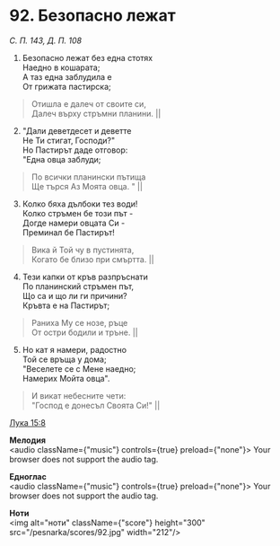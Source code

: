 # 92. Безопасно лежат

_С. П. 143, Д. П. 108_

1. Безопасно лежат без една стотях  
Наедно в кошарата;  
А таз една заблудила е  
От грижата пастирска;  

> Отишла е далеч от своите си,  
> Далеч върху стръмни планини. ||

2. "Дали деветдесет и деветте  
Не Ти стигат, Господи?"  
Но Пастирът даде отговор:  
"Една овца заблуди;  

> По всички планински пътища  
> Ще търся Аз Моята овца. " ||

3. Колко бяха дълбоки тез води!  
Колко стръмен бе този път -  
Догде намери овцата Си -  
Преминал бе Пастирът!  

> Вика й Той чу в пустинята,  
> Когато бе близо при смъртта. ||

4. Тези капки от кръв разпръснати  
По планинский стръмен път,  
Що са и що ли ги причини?  
Кръвта е на Пастирът;  

> Раниха Му се нозе, ръце  
> От остри бодили и тръне. ||

5. Но кат я намери, радостно  
Той се връща у дома;  
"Веселете се с Мене наедно;  
Намерих Мойта овца".  

> И викат небесните чети:  
> "Господ е донесъл Своята Си!" ||

[Лука 15:8](http://biblia.bg/index.php?k=42&g=15&s=8)

**Мелодия**  
<audio className={"music"} controls={true} preload={"none"}>
    <source src="/pesnarka/mp3/92.mp3" type="audio/mpeg"/>
    Your browser does not support the audio tag.
</audio>

**Едноглас**  
<audio className={"music"} controls={true} preload={"none"}>
    <source src="/pesnarka/transp/92.mp3" type="audio/mpeg"/>
    Your browser does not support the audio tag.
</audio>

**Ноти**  
<img alt="ноти" className={"score"} height="300" src="/pesnarka/scores/92.jpg" width="212"/>
